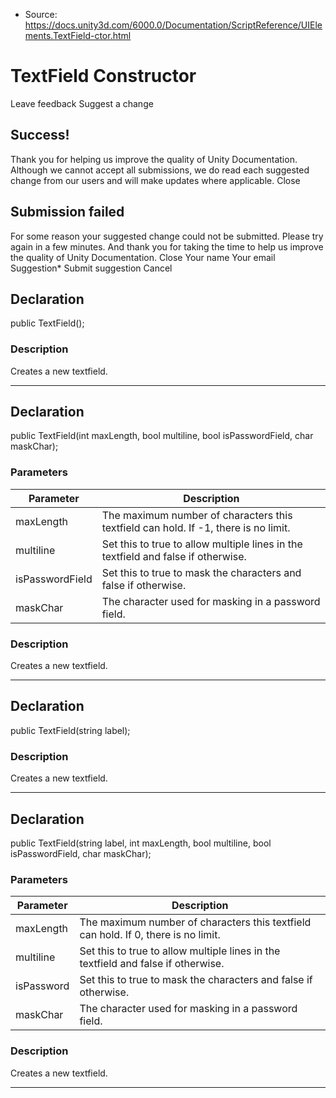 * Source: https://docs.unity3d.com/6000.0/Documentation/ScriptReference/UIElements.TextField-ctor.html

# TextField Constructor
Leave feedback
Suggest a change
## Success!
Thank you for helping us improve the quality of Unity Documentation. Although we cannot accept all submissions, we do read each suggested change from our users and will make updates where applicable.
Close
## Submission failed
For some reason your suggested change could not be submitted. Please <a>try again</a> in a few minutes. And thank you for taking the time to help us improve the quality of Unity Documentation.
Close
Your name Your email Suggestion* Submit suggestion
Cancel
## Declaration
public TextField(); 
### Description
Creates a new textfield. 
* * *
## Declaration
public TextField(int maxLength, bool multiline, bool isPasswordField, char maskChar); 
### Parameters
Parameter | Description  
---|---  
maxLength | The maximum number of characters this textfield can hold. If -1, there is no limit.  
multiline | Set this to true to allow multiple lines in the textfield and false if otherwise.  
isPasswordField | Set this to true to mask the characters and false if otherwise.  
maskChar | The character used for masking in a password field.  
### Description
Creates a new textfield. 
* * *
## Declaration
public TextField(string label); 
### Description
Creates a new textfield. 
* * *
## Declaration
public TextField(string label, int maxLength, bool multiline, bool isPasswordField, char maskChar); 
### Parameters
Parameter | Description  
---|---  
maxLength | The maximum number of characters this textfield can hold. If 0, there is no limit.  
multiline | Set this to true to allow multiple lines in the textfield and false if otherwise.  
isPassword | Set this to true to mask the characters and false if otherwise.  
maskChar | The character used for masking in a password field.  
### Description
Creates a new textfield. 
* * *

